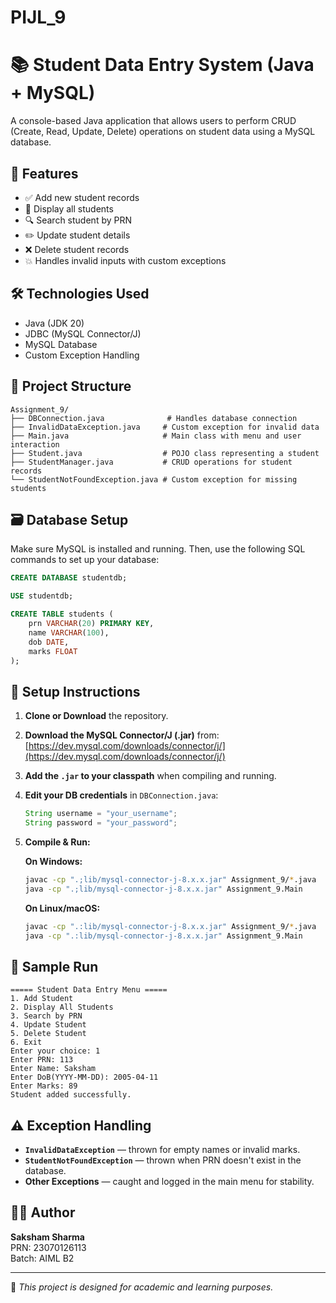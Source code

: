 # PIJL_9
# 📚 Student Data Entry System (Java + MySQL)

A console-based Java application that allows users to perform CRUD (Create, Read, Update, Delete) operations on student data using a MySQL database.

## 🧠 Features

- ✅ Add new student records
- 📃 Display all students
- 🔍 Search student by PRN
- ✏️ Update student details
- ❌ Delete student records
- 💥 Handles invalid inputs with custom exceptions

## 🛠️ Technologies Used

- Java (JDK 20)
- JDBC (MySQL Connector/J)
- MySQL Database
- Custom Exception Handling

## 📂 Project Structure

```
Assignment_9/
├── DBConnection.java              # Handles database connection
├── InvalidDataException.java     # Custom exception for invalid data
├── Main.java                     # Main class with menu and user interaction
├── Student.java                  # POJO class representing a student
├── StudentManager.java           # CRUD operations for student records
└── StudentNotFoundException.java # Custom exception for missing students
```

## 🗃️ Database Setup

Make sure MySQL is installed and running. Then, use the following SQL commands to set up your database:

```sql
CREATE DATABASE studentdb;

USE studentdb;

CREATE TABLE students (
    prn VARCHAR(20) PRIMARY KEY,
    name VARCHAR(100),
    dob DATE,
    marks FLOAT
);
```

## 🔧 Setup Instructions

1. **Clone or Download** the repository.
2. **Download the MySQL Connector/J (.jar)** from:
   [https://dev.mysql.com/downloads/connector/j/](https://dev.mysql.com/downloads/connector/j/)
3. **Add the `.jar` to your classpath** when compiling and running.
4. **Edit your DB credentials** in `DBConnection.java`:
   ```java
   String username = "your_username";
   String password = "your_password";
   ```
5. **Compile & Run:**

   **On Windows:**
   ```bash
   javac -cp ".;lib/mysql-connector-j-8.x.x.jar" Assignment_9/*.java
   java -cp ".;lib/mysql-connector-j-8.x.x.jar" Assignment_9.Main
   ```

   **On Linux/macOS:**
   ```bash
   javac -cp ".:lib/mysql-connector-j-8.x.x.jar" Assignment_9/*.java
   java -cp ".:lib/mysql-connector-j-8.x.x.jar" Assignment_9.Main
   ```

## 🧪 Sample Run

```
===== Student Data Entry Menu =====
1. Add Student
2. Display All Students
3. Search by PRN
4. Update Student
5. Delete Student
6. Exit
Enter your choice: 1
Enter PRN: 113
Enter Name: Saksham
Enter DoB(YYYY-MM-DD): 2005-04-11
Enter Marks: 89
Student added successfully.
```

## ⚠️ Exception Handling

- **`InvalidDataException`** — thrown for empty names or invalid marks.
- **`StudentNotFoundException`** — thrown when PRN doesn't exist in the database.
- **Other Exceptions** — caught and logged in the main menu for stability.

## 👨‍💻 Author

**Saksham Sharma**  
PRN: 23070126113  
Batch: AIML B2

---

📌 *This project is designed for academic and learning purposes.*  
